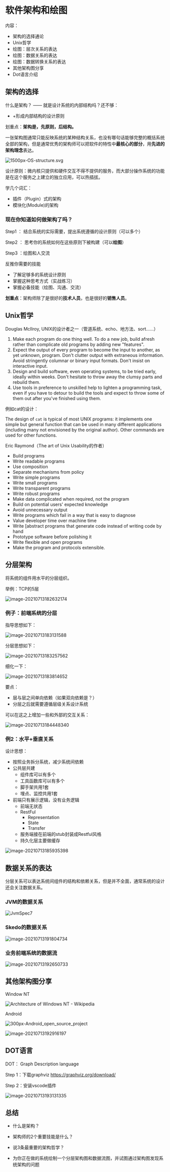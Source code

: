 # 软件架构和绘图



内容：

- 架构的选择通论
- Unix哲学
- 绘图：层次关系的表达
- 绘图：数据关系的表达
- 绘图：数据转换关系的表达
- 其他架构图分享
- Dot语言介绍



## 架构的选择

什么是架构？ —— 就是设计系统的内部结构吗？还不够：

- +形成内部结构的设计原则

划重点：**架构是，先原则，后结构。**



一张架构图通常只能反映系统的某种结构关系，也没有哪句话能够完整的概括系统全部的架构，但是通常优秀的架构师可以把软件的特性中**最核心的部分**，用**先进的架构理念**表达。

![1500px-OS-structure.svg](D:\dev\skedo-courses\docs\skedo-course-doc\assets\1500px-OS-structure.svg.png)

设计原则：微内核只提供和硬件交互不得不提供的服务，而大部分操作系统的功能是在这个服务之上建立的独立应用，可以热插拔。

学几个词汇：

- 插件（Plugin）式的架构
- 模块化(Module)的架构



### 现在你知道如何做架构了吗？



Step1 ： 结合系统的实际需要，提出系统遵循的设计原则（可以多个）

Step2 ： 思考你的系统如何在这些原则下被构建（可以**绘图**）

Step3 ：绘图和人交流



反推你需要的技能

- 了解足够多的系统设计原则
- 掌握这种思考方式（实战练习）
- 掌握必备技能（绘图、沟通、交流）



**划重点**：架构师除了是很好的**技术人员**，也是很好的**销售人员**。 

## Unix哲学



Douglas McIlroy, UNIX的设计者之一（管道系统、echo、地方法、sort……）

1. Make each program do one thing well. To do a new job, build afresh rather than complicate old programs by adding new "features". 
2. Expect the output of every program to become the input to another, as yet unknown, program. Don't clutter output with extraneous information. Avoid stringently columnar or binary input formats. Don't insist on interactive input.
3. Design and build software, even operating systems, to be tried early, ideally within weeks. Don't hesitate to throw away the clumsy parts and rebuild them.
4.  Use tools in preference to unskilled help to lighten a programming task, even if you have to detour to build the tools and expect to throw some of them out after you've finished using them.

例如cat的设计：

The design of `cat` is typical of most UNIX programs: it implements one simple but general function that can be used in many different applications (including many not envisioned by the original author). Other commands are used for other functions.

Eric Raymond（The art of Unix Usability的作者）

- Build programs
- Write readable programs
- Use composition
- Separate mechanisms from policy
- Write simple programs
- Write small programs
- Write transparent programs
- Write robust programs
- Make data complicated when required, not the program
- Build on potential users' expected knowledge
- Avoid unnecessary output
- Write programs which fail in a way that is easy to diagnose
- Value developer time over machine time
- Write [abstract programs that generate code instead of writing code by hand
- Prototype software before polishing it
- Write flexible and open programs
- Make the program and protocols extensible.



## 分层架构



将系统的组件用水平的分层组织。



举例：TCP的5层

![image-20210713182632174](D:\dev\skedo-courses\docs\skedo-course-doc\assets\image-20210713182632174.png)



### 例子：前端系统的分层



指导思想如下：

![image-20210713183131588](D:\dev\skedo-courses\docs\skedo-course-doc\assets\image-20210713183131588.png)

分层思想如下：

![image-20210713183257562](D:\dev\skedo-courses\docs\skedo-course-doc\assets\image-20210713183257562.png)

细化一下：

![image-20210713183814652](D:\dev\skedo-courses\docs\skedo-course-doc\assets\image-20210713183814652.png)

要点：

- 层与层之间单向依赖（如果双向依赖是？）
- 分层之后就需要遵循层级关系设计系统



可以在这之上增加一些和外部的交互关系：

![image-20210713184448340](D:\dev\skedo-courses\docs\skedo-course-doc\assets\image-20210713184448340.png)

###  例2：水平+垂直关系



设计思想：

- 按照业务拆分系统，减少系统间依赖
- 公共层共建
  - 组件库可以有多个
  - 工具函数库可以有多个
  - 脚手架共用1套
  - 埋点、监控共用1套
- 前端只有展示逻辑，没有业务逻辑
  - 前端无状态
  - RestFul
    - Representation
    - State
    - Transfer
  - 服务端接在前端的stub封装成Restful风格
  - 持久化层主要做缓存

![image-20210713185935398](D:\dev\skedo-courses\docs\skedo-course-doc\assets\image-20210713185935398.png)

## 数据关系的表达



分层关系可以表达系统间组件的结构和依赖关系，但是并不全面，通常系统的设计还会关注数据关系。





### **JVM**的数据关系

![JvmSpec7](D:\dev\skedo-courses\docs\skedo-course-doc\assets\JvmSpec7.png)



### **Skedo的数据关系**

![image-20210713191804734](D:\dev\skedo-courses\docs\skedo-course-doc\assets\image-20210713191804734.png)

### 业务前端系统的数据流



![image-20210713192650733](D:\dev\skedo-courses\docs\skedo-course-doc\assets\image-20210713192650733.png)

## 其他架构图分享

Window NT

![Architecture of Windows NT - Wikipedia](D:\dev\skedo-courses\docs\skedo-course-doc\assets\Windows_2000_architecture.svg)



Android

![300px-Android_open_source_project](D:\dev\skedo-courses\docs\skedo-course-doc\assets\300px-Android_open_source_project.png)

![image-20210713192916197](D:\dev\skedo-courses\docs\skedo-course-doc\assets\image-20210713192916197.png)



## DOT语言

DOT： Graph Description language

Step 1：下载graphviz https://graphviz.org/download/

Step 2：安装vscode插件

![image-20210713193131335](D:\dev\skedo-courses\docs\skedo-course-doc\assets\image-20210713193131335.png)



## 总结

- 什么是架构？

- 架构师的2个重要技能是什么？

- 说3条最重要的架构哲学？

- 为你正在做的系统绘制一个分层架构图和数据流图，并试图通过架构图发现系统架构的问题

  